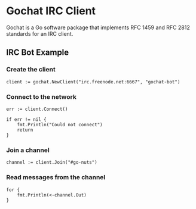 # Gochat IRC Client

Gochat is a Go software package that implements RFC 1459 and RFC 2812
standards for an IRC client.

## IRC Bot Example 

### Create the client
    client := gochat.NewClient("irc.freenode.net:6667", "gochat-bot")

### Connect to the network
    err := client.Connect()
    
    if err != nil {
        fmt.Println("Could not connect")
        return
    }

### Join a channel
    channel := client.Join("#go-nuts")

### Read messages from the channel
    for {
        fmt.Println(<-channel.Out)
    }

